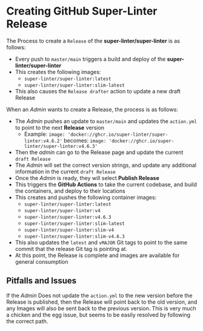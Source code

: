 # Creating GitHub Super-Linter Release

The Process to create a `Release` of the **super-linter/super-linter** is as follows:

- Every push to `master/main` triggers a build and deploy of the **super-linter/super-linter**
- This creates the following images:
  - `super-linter/super-linter:latest`
  - `super-linter/super-linter:slim-latest`
- This also causes the `Release drafter` action to update a new draft Release

When an *Admin* wants to create a Release, the process is as follows:

- The *Admin* pushes an update to `master/main` and updates the `action.yml` to point to the next **Release** version
  - Example: `image: 'docker://ghcr.io/super-linter/super-linter:v4.6.2'` becomes: `image: 'docker://ghcr.io/super-linter/super-linter:v4.6.3'`
- Then the *admin* can go to the Release page and update the current `draft Release`
- The *Admin* will set the correct version strings, and update any additional information in the current `draft Release`
- Once the *Admin* is ready, they will select **Publish Release**
- This triggers the **GitHub Actions** to take the current codebase, and build the containers, and deploy to their locations
- This creates and pushes the following container images:
  - `super-linter/super-linter:latest`
  - `super-linter/super-linter:v4`
  - `super-linter/super-linter:v4.6.3`
  - `super-linter/super-linter:slim-latest`
  - `super-linter/super-linter:slim-v4`
  - `super-linter/super-linter:slim-v4.6.3`
- This also updates the `latest` and `vMAJOR` Git tags to point to the same commit that the release Git tag is pointing at.
- At this point, the Release is complete and images are available for general consumption

## Pitfalls and Issues

If the *Admin* Does not update the `action.yml` to the new version before the Release is published, then the Release will point back to the old version, and any Images will also be sent back to the previous version.
This is very much a chicken and the egg issue, but seems to be easily resolved by following the correct path.
